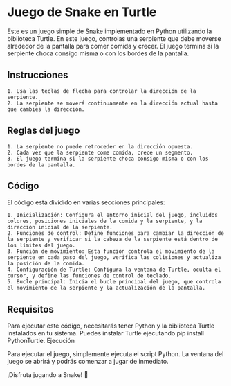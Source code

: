 # Juego de Snake en Turtle

Este es un juego simple de Snake implementado en Python utilizando la biblioteca Turtle. En este juego, controlas una serpiente que debe moverse alrededor de la pantalla para comer comida y crecer. El juego termina si la serpiente choca consigo misma o con los bordes de la pantalla.
## Instrucciones

    1. Usa las teclas de flecha para controlar la dirección de la serpiente.
    2. La serpiente se moverá continuamente en la dirección actual hasta que cambies la dirección.

## Reglas del juego

    1. La serpiente no puede retroceder en la dirección opuesta.
    2. Cada vez que la serpiente come comida, crece un segmento.
    3. El juego termina si la serpiente choca consigo misma o con los bordes de la pantalla.

## Código

El código está dividido en varias secciones principales:

    1. Inicialización: Configura el entorno inicial del juego, incluidos colores, posiciones iniciales de la comida y la serpiente, y la dirección inicial de la serpiente.
    2. Funciones de control: Define funciones para cambiar la dirección de la serpiente y verificar si la cabeza de la serpiente está dentro de los límites del juego.
    3. Función de movimiento: Esta función controla el movimiento de la serpiente en cada paso del juego, verifica las colisiones y actualiza la posición de la comida.
    4. Configuración de Turtle: Configura la ventana de Turtle, oculta el cursor, y define las funciones de control de teclado.
    5. Bucle principal: Inicia el bucle principal del juego, que controla el movimiento de la serpiente y la actualización de la pantalla.

## Requisitos

Para ejecutar este código, necesitarás tener Python y la biblioteca Turtle instalados en tu sistema. Puedes instalar Turtle ejecutando pip install PythonTurtle.
Ejecución

Para ejecutar el juego, simplemente ejecuta el script Python. La ventana del juego se abrirá y podrás comenzar a jugar de inmediato.

¡Disfruta jugando a Snake! 🐍
